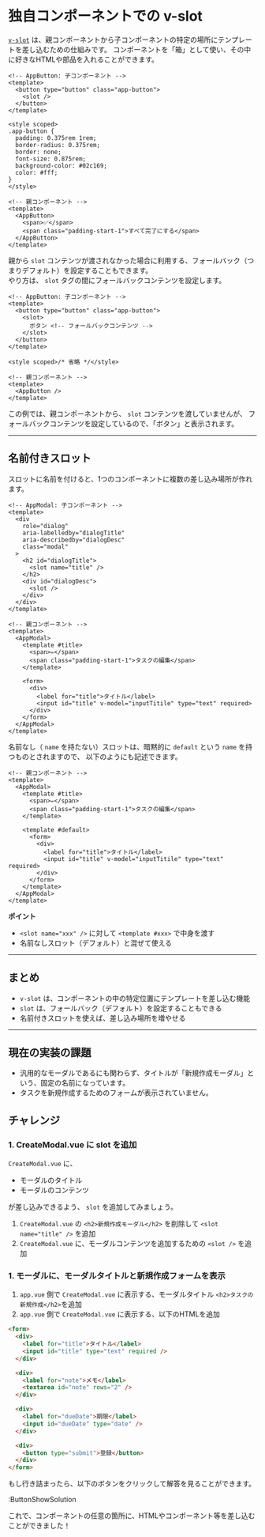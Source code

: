 # 独自コンポーネントでの v-slot

[`v-slot`](https://ja.vuejs.org/guide/components/slots.html#slot-content-and-outlet) は、親コンポーネントから子コンポーネントの特定の場所にテンプレートを差し込むための仕組みです。
コンポーネントを「箱」として使い、その中に好きなHTMLや部品を入れることができます。

```vue
<!-- AppButton: 子コンポーネント -->
<template>
  <button type="button" class="app-button">
    <slot />
  </button>
</template>

<style scoped>
.app-button {
  padding: 0.375rem 1rem;
  border-radius: 0.375rem;
  border: none;
  font-size: 0.875rem;
  background-color: #02c169;
  color: #fff;
}
</style>
```

```vue
<!-- 親コンポーネント -->
<template>
  <AppButton>
    <span>✅</span>
    <span class="padding-start-1">すべて完了にする</span>
  </AppButton>
</template>
```

親から `slot` コンテンツが渡されなかった場合に利用する、フォールバック（つまりデフォルト）を設定することもできます。  
やり方は、 `slot` タグの間にフォールバックコンテンツを設定します。

```vue
<!-- AppButton: 子コンポーネント -->
<template>
  <button type="button" class="app-button">
    <slot>
      ボタン <!-- フォールバックコンテンツ -->
    </slot>
  </button>
</template>

<style scoped>/* 省略 */</style>
```

```vue
<!-- 親コンポーネント -->
<template>
  <AppButton />
</template>
```

この例では、親コンポーネントから、 `slot` コンテンツを渡していませんが、
フォールバックコンテンツを設定しているので、「ボタン」と表示されます。

---

## 名前付きスロット

スロットに名前を付けると、1つのコンポーネントに複数の差し込み場所が作れます。

```vue
<!-- AppModal: 子コンポーネント -->
<template>
  <div
    role="dialog"
    aria-labelledby="dialogTitle"
    aria-describedby="dialogDesc"
    class="modal"
  >
    <h2 id="dialogTitle">
      <slot name="title" />
    </h2>
    <div id="dialogDesc">
      <slot />
    </div>
  </div>
</template>
```

```vue
<!-- 親コンポーネント -->
<template>
  <AppModal>
    <template #title>
      <span>✏️</span>
      <span class="padding-start-1">タスクの編集</span>
    </template>

    <form>
      <div>
        <label for="title">タイトル</label>
        <input id="title" v-model="inputTitile" type="text" required>
      </div>
    </form>
  </AppModal>
</template>
```

名前なし（ `name` を持たない）スロットは、暗黙的に `default` という `name` を持つものとされますので、
以下のようにも記述できます。


```vue
<!-- 親コンポーネント -->
<template>
  <AppModal>
    <template #title>
      <span>✏️</span>
      <span class="padding-start-1">タスクの編集</span>
    </template>

    <template #default>
      <form>
        <div>
          <label for="title">タイトル</label>
          <input id="title" v-model="inputTitile" type="text" required>
        </div>
      </form>
    </template>
  </AppModal>
</template>
```

**ポイント**

- `<slot name="xxx" />` に対して `<template #xxx>` で中身を渡す
- 名前なしスロット（デフォルト）と混ぜて使える

---

## まとめ

- `v-slot` は、コンポーネントの中の特定位置にテンプレートを差し込む機能
- `slot` は、フォールバック（デフォルト）を設定することもできる
- 名前付きスロットを使えば、差し込み場所を増やせる

---

## 現在の実装の課題

- 汎用的なモーダルであるにも関わらず、タイトルが「新規作成モーダル」という、固定の名前になっています。
- タスクを新規作成するためのフォームが表示されていません。


## チャレンジ

### 1. CreateModal.vue に slot を追加

`CreateModal.vue` に、
- モーダルのタイトル
- モーダルのコンテンツ

が差し込みできるよう、 `slot` を追加してみましょう。

1. `CreateModal.vue` の `<h2>新規作成モーダル</h2>` を削除して `<slot name="title" />` を追加
2. `CreateModal.vue` に、モーダルコンテンツを追加するための `<slot />` を追加

### 1. モーダルに、モーダルタイトルと新規作成フォームを表示

1. `app.vue` 側で `CreateModal.vue` に表示する、モーダルタイトル `<h2>タスクの新規作成</h2>`を追加
1. `app.vue` 側で `CreateModal.vue` に表示する、以下のHTMLを追加

```html
<form>
  <div>
    <label for="title">タイトル</label>
    <input id="title" type="text" required />
  </div>

  <div>
    <label for="note">メモ</label>
    <textarea id="note" rows="2" />
  </div>

  <div>
    <label for="dueDate">期限</label>
    <input id="dueDate" type="date" />
  </div>

  <div>
    <button type="submit">登録</button>
  </div>
</form>
```

もし行き詰まったら、以下のボタンをクリックして解答を見ることができます。

:ButtonShowSolution

これで、コンポーネントの任意の箇所に、HTMLやコンポーネント等を差し込むことができました！
